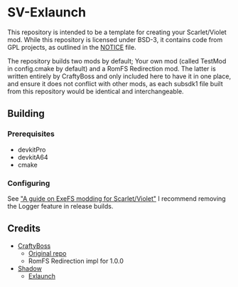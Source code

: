 # SV-Exlaunch

This repository is intended to be a template for creating your Scarlet/Violet mod. While this repository is licensed under BSD-3, it contains code from GPL projects, as outlined in the [NOTICE](NOTICE) file.

The repository builds two mods by default; Your own mod (called TestMod in config.cmake by default) and a RomFS Redirection mod. 
The latter is written entirely by CraftyBoss and only included here to have it in one place, and ensure it does not conflict with other mods, as each subsdk1 file built from this repository would be identical and interchangeable.

## Building

### Prerequisites

- devkitPro
- devkitA64
- cmake

### Configuring

See ["A guide on ExeFS modding for Scarlet/Violet"](https://gamebanana.com/tuts/15485)
I recommend removing the Logger feature in release builds.

## Credits

- [CraftyBoss](https://github.com/CraftyBoss) 
  - [Original repo](https://github.com/CraftyBoss/Scarlet-Exlaunch-Base)
  - RomFS Redirection impl for 1.0.0
- [Shadow](https://github.com/shadowninja108)
  - [Exlaunch](https://github.com/shadowninja108/exlaunch)
